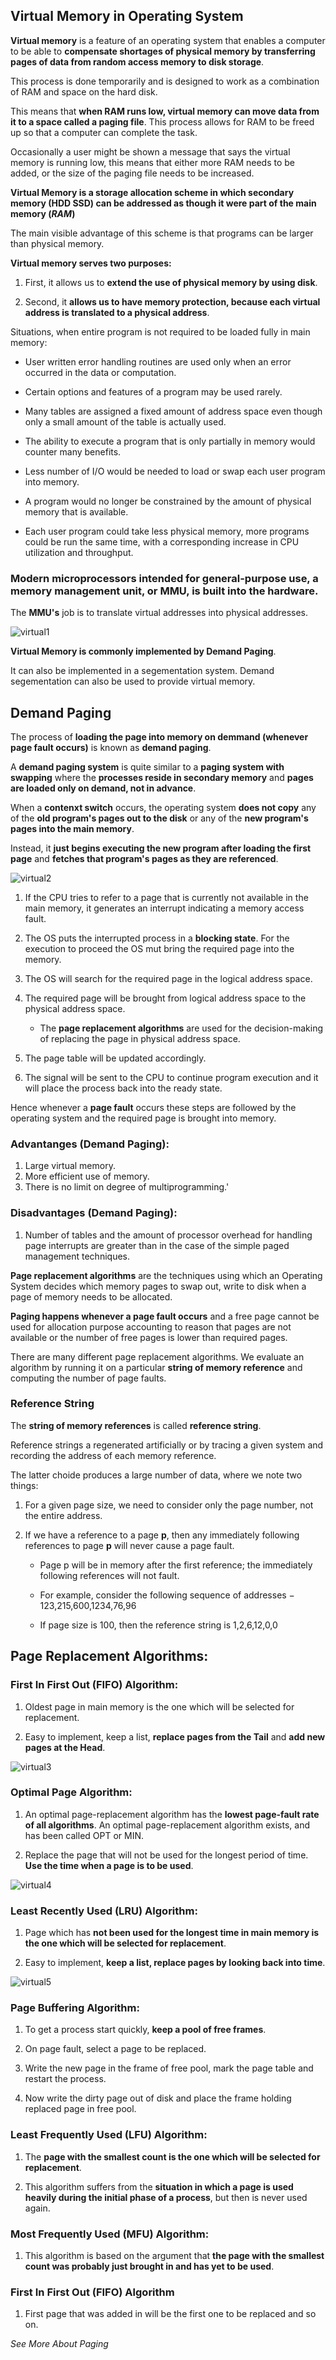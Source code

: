 ## Virtual Memory in Operating System

**Virtual memory** is a feature of an operating system that enables a computer to be able to **compensate shortages of physical memory by transferring pages of data from random access memory to disk storage**.

This process is done temporarily and is designed to work as a combination of RAM and space on the hard disk.

This means that **when RAM runs low, virtual memory can move data from it to a space called a paging file**. This process allows for RAM to be freed up so that a computer can complete the task.

Occasionally a user might be shown a message that says the virtual memory is running low, this means that either more RAM needs to be added, or the size of the paging file needs to be increased.

**Virtual Memory is a storage allocation scheme in which secondary memory (HDD SSD) can be addressed as though it were part of the main memory (_RAM_)**

The main visible advantage of this scheme is that programs can be larger than physical memory.

**Virtual memory serves two purposes:** 

1. First, it allows us to **extend the use of physical memory by using disk**. 

2. Second, it **allows us to have memory protection, because each virtual address is translated to a physical address**.

Situations, when entire program is not required to be loaded fully in main memory:

- User written error handling routines are used only when an error occurred in the data or computation.

- Certain options and features of a program may be used rarely.

- Many tables are assigned a fixed amount of address space even though only a small amount of the table is actually used.

- The ability to execute a program that is only partially in memory would counter many benefits.

- Less number of I/O would be needed to load or swap each user program into memory.

- A program would no longer be constrained by the amount of physical memory that is available.

- Each user program could take less physical memory, more programs could be run the same time, with a corresponding increase in CPU utilization and throughput.


### Modern microprocessors intended for general-purpose use, a memory management unit, or MMU, is built into the hardware.

The **MMU's** job is to translate virtual addresses into physical addresses. 

![virtual1](./virtual_memory_mmu.jpg)


**Virtual Memory is commonly implemented by Demand Paging**. 

It can also be implemented in a segementation system. Demand segementation can also be used to provide virtual memory. 


## Demand Paging

The process of **loading the page into memory on demmand (whenever page fault occurs)** is known as **demand paging**. 

A **demand paging system** is quite similar to a **paging system with swapping** where the **processes reside in secondary memory** and **pages are loaded only on demand, not in advance**.

When a **contenxt switch** occurs, the operating system **does not copy** any of the **old program's pages out to the disk** or any of the **new program's pages into the main memory**. 

Instead, it **just begins executing the new program after loading the first page** and **fetches that program's pages as they are referenced**.

![virtual2](./virtual_memory_demand_paging.jpg)

1. If the CPU tries to refer to a page that is currently not available in the main memory, it generates an interrupt indicating a memory access fault. 

2. The OS puts the interrupted process in a **blocking state**. For the execution to proceed the OS mut bring the required page into the memory. 

3. The OS will search for the required page in the logical address space. 

4. The required page will be brought from logical address space to the physical address space. 
    - The **page replacement algorithms** are used for the decision-making of replacing the page in physical address space. 

5. The page table will be updated accordingly.

6. The signal will be sent to the CPU to continue program execution and it will place the process back into the ready state. 

Hence whenever a **page fault** occurs these steps are followed by the operating system and the required page is brought into memory. 

### Advantanges (Demand Paging):

1. Large virtual memory.
2. More efficient use of memory.
3. There is no limit on degree of multiprogramming.'

### Disadvantages (Demand Paging):

1. Number of tables and the amount of processor overhead for handling page interrupts are greater than in the case of the simple paged management techniques.


**Page replacement algorithms** are the techniques using which an Operating System decides which memory pages to swap out, write to disk when a page of memory needs to be allocated. 

**Paging happens whenever a page fault occurs** and a free page cannot be used for allocation purpose accounting to reason that pages are not available or the number of free pages is lower than required pages.

There are many different page replacement algorithms. We evaluate an algorithm by running it on a particular **string of memory reference** and computing the number of page faults.

### Reference String

The **string of memory references** is called **reference string**. 

Reference strings a regenerated artificially or by tracing a given system and recording the address of each memory reference.

The latter choide produces a large number of data, where we note two things: 

1. For a given page size, we need to consider only the page number, not the entire address. 

2. If we have a reference to a page **p**, then any immediately following references to page **p** will never cause a page fault. 
    - Page p will be in memory after the first reference; the immediately following references will not fault.

    - For example, consider the following sequence of addresses − 123,215,600,1234,76,96

    - If page size is 100, then the reference string is 1,2,6,12,0,0


## Page Replacement Algorithms: 

### First In First Out (FIFO) Algorithm: 

1. Oldest page in main memory is the one which will be selected for replacement. 

2. Easy to implement, keep a list, **replace pages from the Tail** and **add new pages at the Head**.

![virtual3](./virtual_memory_fifo.jpg)


### Optimal Page Algorithm: 

1. An optimal page-replacement algorithm has the **lowest page-fault rate of all algorithms**. An optimal page-replacement algorithm exists, and has been called OPT or MIN.

2. Replace the page that will not be used for the longest period of time. **Use the time when a page is to be used**.

![virtual4](./virtual_memory_opr.jpg)


### Least Recently Used (LRU) Algorithm: 

1. Page which has **not been used for the longest time in main memory is the one which will be selected for replacement**.

2. Easy to implement, **keep a list, replace pages by looking back into time**.


![virtual5](./virtual_memory_lru.jpg)


### Page Buffering Algorithm: 

1. To get a process start quickly, **keep a pool of free frames**.

2. On page fault, select a page to be replaced.

3. Write the new page in the frame of free pool, mark the page table and restart the process.

4. Now write the dirty page out of disk and place the frame holding replaced page in free pool.


### Least Frequently Used (LFU) Algorithm: 

1. The **page with the smallest count is the one which will be selected for replacement**.

2. This algorithm suffers from the **situation in which a page is used heavily during the initial phase of a process**, but then is never used again.


### Most Frequently Used (MFU) Algorithm: 

1. This algorithm is based on the argument that **the page with the smallest count was probably just brought in and has yet to be used**.


### First In First Out (FIFO) Algorithm 

1. First page that was added in will be the first one to be replaced and so on. 

_See More About Paging_